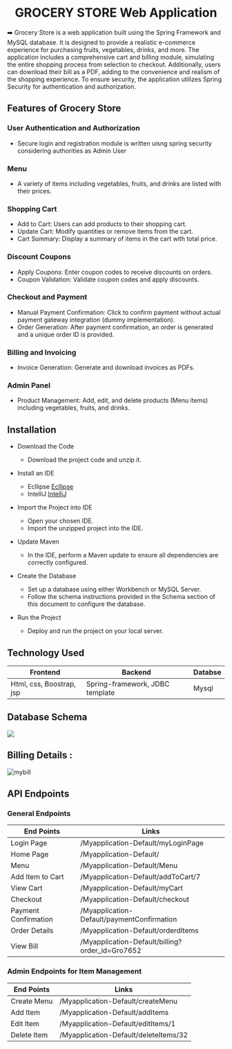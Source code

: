 <h1 align="center"> GROCERY STORE Web Application</h1>

<p> ➡️ Grocery Store is a web application built using the Spring Framework and MySQL database. It is designed to provide a realistic e-commerce experience for purchasing fruits, vegetables, drinks, and more. The application includes a comprehensive cart and billing module, simulating the 
  entire shopping process from selection to checkout. Additionally, users can download their bill as a PDF, adding to the convenience and realism of the shopping experience.
To ensure security, the application utilizes Spring Security for authentication and authorization.</p>

## Features of Grocery Store

###  User Authentication and Authorization
- Secure login and registration module is written uisng spring security considering authorities as Admin  User

### Menu
- A variety of items including vegetables, fruits, and drinks are listed with their prices.

### Shopping Cart
- Add to Cart: Users can add products to their shopping cart.
- Update Cart: Modify quantities or remove items from the cart.
- Cart Summary: Display a summary of items in the cart with total price.

### Discount Coupons
- Apply Coupons: Enter coupon codes to receive discounts on orders.
- Coupon Validation: Validate coupon codes and apply discounts.

### Checkout and Payment
- Manual Payment Confirmation: Click to confirm payment without actual payment gateway integration (dummy implementation).
-  Order Generation: After payment confirmation, an order is generated and a unique order ID is provided.

### Billing and Invoicing
- Invoice Generation: Generate and download invoices as PDFs.

### Admin Panel
- Product Management: Add, edit, and delete products (Menu items) including vegetables, fruits, and drinks.


## Installation
- Download the Code
  -  Download the project code and unzip it.
    
- Install an IDE
   - Ecllipse <a href="https://www.eclipse.org/downloads/"> Ecllipse </a>
   - IntelliJ <a href="https://www.jetbrains.com/idea/"> IntelliJ </a>
   
- Import the Project into IDE
   - Open your chosen IDE.
   - Import the unzipped project into the IDE.
 
- Update Maven
   - In the IDE, perform a Maven update to ensure all dependencies are correctly configured.

- Create the Database
   - Set up a database using either Workbench or MySQL Server.
   - Follow the schema instructions provided in the Schema section of this document to configure the database.

- Run the Project
   - Deploy and run the project on your local server.
 
## **Technology Used**

| Frontend | Backend | Databse |
| --- | --- | --- |
| Html, css, Boostrap, jsp | Spring-framework, JDBC template | Mysql |


## Database Schema

[![](https://mermaid.ink/img/pako:eNqVld9vmzAQx_8Vy89JRBLyA97aVZGmalqlai9TpOiKr9SSsZkxW1mS_322CUmBLGM8mbsP5_ve2ceeJoohjSnqBw6phmwriX2-FajJvl6759loLlNSWrOEDMnTI9nSJ80z0BV5xGpLe2wORfFLaXZxcGkISngRyHo0MKaxKHp2zIALUpuPW1kvPoE2H7NzgRNr23F2MzPHcYOZ4zaO2yiNPJXXuB8lSMNNdbE-gEGSlHrH7OLvpekH9lhHwmebRldCk9qA4iY2hVTpqudwKVyMG6HAkFzzpJ8wwyLRPDdcyf8R0045g_ddu1JnhV81Q110NSpnHShycBZN7__FDen9aW-PDijmjaNSS20fFu9gKPhP1NX1g3T29q7EvVICQZJElbmSd3ku-JWb5G9Mz5qpFy6w06J7LoRzdnpkSTGwRR6VqiPQW9viWr2_Vf-2SDeduh0wyoDoKPHz6nAYj9W-ng6x3SEDCSkWTXRvd8xhX18_xyRKGuDyDH0MdDrBDssFJFcitSEuE1GyC3ZyncCm2I5MUaK29bEoHdEMte0Zs1PYN2JLzRvag0cdyfAVSmFcyKNFoTTquZIJjY0ucUS1KtM3Gr-CKOxbmbuinwZ5g-Qgabyn7zSOJtEiWIdBNA2C9WIRLke0ovE4moWTcDWbr5bT-dwuZscR_a2UDTCbrBfrxXwWhMFyHU3DaDWiyLhR-kv91_A_D7_Fd_-B2_H4B59-7XM?type=png)](https://mermaid.live/edit#pako:eNqVld9vmzAQx_8Vy89JRBLyA97aVZGmalqlai9TpOiKr9SSsZkxW1mS_322CUmBLGM8mbsP5_ve2ceeJoohjSnqBw6phmwriX2-FajJvl6759loLlNSWrOEDMnTI9nSJ80z0BV5xGpLe2wORfFLaXZxcGkISngRyHo0MKaxKHp2zIALUpuPW1kvPoE2H7NzgRNr23F2MzPHcYOZ4zaO2yiNPJXXuB8lSMNNdbE-gEGSlHrH7OLvpekH9lhHwmebRldCk9qA4iY2hVTpqudwKVyMG6HAkFzzpJ8wwyLRPDdcyf8R0045g_ddu1JnhV81Q110NSpnHShycBZN7__FDen9aW-PDijmjaNSS20fFu9gKPhP1NX1g3T29q7EvVICQZJElbmSd3ku-JWb5G9Mz5qpFy6w06J7LoRzdnpkSTGwRR6VqiPQW9viWr2_Vf-2SDeduh0wyoDoKPHz6nAYj9W-ng6x3SEDCSkWTXRvd8xhX18_xyRKGuDyDH0MdDrBDssFJFcitSEuE1GyC3ZyncCm2I5MUaK29bEoHdEMte0Zs1PYN2JLzRvag0cdyfAVSmFcyKNFoTTquZIJjY0ucUS1KtM3Gr-CKOxbmbuinwZ5g-Qgabyn7zSOJtEiWIdBNA2C9WIRLke0ovE4moWTcDWbr5bT-dwuZscR_a2UDTCbrBfrxXwWhMFyHU3DaDWiyLhR-kv91_A_D7_Fd_-B2_H4B59-7XM)

## Billing Details :
![mybill](myprojectbill.png)

## API Endpoints

### General Endpoints

| End Points | Links |
| --- | --- |
| Login Page | /Myapplication-Default/myLoginPage |
| Home Page | /Myapplication-Default/ |
| Menu | /Myapplication-Default/Menu |
| Add Item to Cart | /Myapplication-Default/addToCart/7 |
| View Cart | /Myapplication-Default/myCart |
| Checkout | /Myapplication-Default/checkout |
| Payment Confirmation | /Myapplication-Default/paymentConfirmation |
| Order Details | /Myapplication-Default/orderdItems |
| View Bill | /Myapplication-Default/billing?order_id=Gro7652 |

 ### Admin Endpoints for Item Management 

 | End Points | Links |
 | --- | --- |
| Create Menu | /Myapplication-Default/createMenu |
| Add Item | /Myapplication-Default/addItems |
| Edit Item | /Myapplication-Default/editItems/1 |
| Delete Item | /Myapplication-Default/deleteItems/32 |
 
